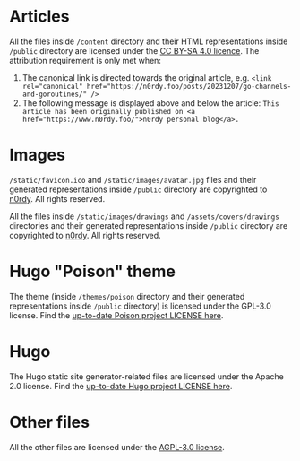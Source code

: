 # Articles

All the files inside `/content` directory and their HTML representations inside `/public` directory are licensed under the [CC BY-SA 4.0 licence](https://creativecommons.org/licenses/by-sa/4.0/). The attribution requirement is only met when:
1. The canonical link is directed towards the original article, e.g. `<link rel="canonical" href="https://n0rdy.foo/posts/20231207/go-channels-and-goroutines/" />`
2. The following message is displayed above and below the article: `This article has been originally published on <a href="https://www.n0rdy.foo/">n0rdy personal blog</a>.`

# Images

`/static/favicon.ico` and `/static/images/avatar.jpg` files and their generated representations inside `/public` directory are copyrighted to [n0rdy](https://github.com/n0rdy). All rights reserved. 

All the files inside `/static/images/drawings` and `/assets/covers/drawings` directories and their generated representations inside `/public` directory are copyrighted to [n0rdy](https://github.com/n0rdy). All rights reserved.

# Hugo "Poison" theme

The theme (inside `/themes/poison` directory and their generated representations inside `/public` directory) is licensed under the GPL-3.0 license. Find the [up-to-date Poison project LICENSE here](https://github.com/lukeorth/poison/blob/master/LICENSE.md).

# Hugo

The Hugo static site generator-related files are licensed under the Apache 2.0 license. Find the [up-to-date Hugo project LICENSE here](https://github.com/gohugoio/hugo/blob/master/LICENSE).

# Other files

All the other files are licensed under the [AGPL-3.0 license](https://www.gnu.org/licenses/agpl-3.0.en.html).
